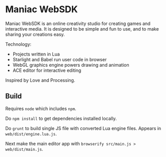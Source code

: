 # Maniac WebSDK

Maniac WebSDK is an online creativity studio for creating games and
interactive media. It is designed to be simple and fun to use, and
to make sharing your creations easy.

Technology:
* Projects written in Lua
* Starlight and Babel run user code in browser
* WebGL graphics engine powers drawing and animation
* ACE editor for interactive editing

Inspired by Love and Processing.

## Build

Requires `node` which includes `npm`.

Do `npm install` to get dependencies installed locally.

Do `grunt` to build single JS file with converted Lua engine files.
Appears in `web/dist/engine.lua.js`.

Next make the main editor app with `browserify src/main.js > web/dist/main.js`.
